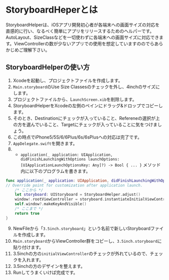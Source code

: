 # StoryboardHeperとは
StoryboardHelperは、iOSアプリ開発初心者が各端末への画面サイズの対応を直感的に行い、なるべく簡単にアプリをリリースするためのヘルパーです。AutoLayout、SizeClassなどを一切使わずに各端末への画面サイズに対応できます。ViewControllerの数が少ないアプリでの使用を想定していますののでらあらかじめご理解下さい。

## StoryboardHelperの使い方
1. Xcodeを起動し、プロジェクトファイルを作成します。
2. `Main.storyboard`のUse Size Classesのチェックを外し、4inchのサイズにします。
3. プロジェクトファイルから、L`aunchScreen.xib`を削除します。
4. StoryboardHelperをXcodeの左側のペインにドラッグ&ドロップでコピーします。
5. そのとき、Destinationにチェックが入っていること、Refereneの選択が上の方を選んでいること、Targetにチェックが入っていることに気をつけましょう。
6. この時点でiPhone5/5S/6/6Plus/6s/6sPlusへの対応は完了です。
7. `AppDelegate.swift`を開きます。
8. - `application(_ application: UIApplication, didFinishLaunchingWithOptions launchOptions: [UIApplicationLaunchOptionsKey: Any]?) -> Bool { ... }` メソッド内に以下のプログラムを書きます。
```swift
func application(_ application: UIApplication, didFinishLaunchingWithOptions launchOptions: [UIApplicationLaunchOptionsKey: Any]?) -> Bool {
// Override point for customization after application launch.
    /* ここから */
    let storyboard: UIStoryboard = StoryboardHelper.adjust()
    window!.rootViewController = storyboard.instantiateInitialViewController()! as UIViewController
    self.window?.makeKeyAndVisible()
    /* ここまで */
    return true
}
```
9. NewFileから「`3.5inch.storyboard`」という名前で新しいStoryboardファイルを作成します。
10. `Main.storyboard`からViewController群をコピーし、`3.5inch.storyboard`に貼り付けます。
11. 3.5inchの方の`initialViewController`のチェックが外れているので、チェックを入れます。
12. 3.5inchの方のデザインを整えます。
13. Runしてうまくいけば完成です。
